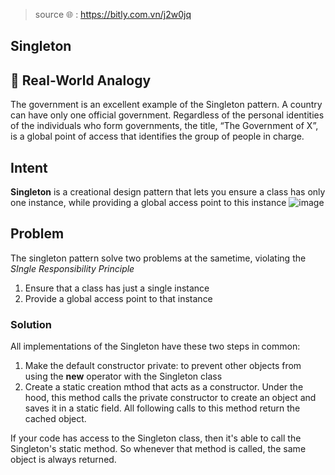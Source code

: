 > source 🌐 : https://bitly.com.vn/j2w0jq
## Singleton
## 🚗 Real-World Analogy
The government is an excellent example of the Singleton pattern. A country can have only one official government. Regardless of the personal identities of the individuals who form governments, the title, “The Government of X”, is a global point of access that identifies the group of people in charge.

## Intent
**Singleton** is a creational design pattern that lets you ensure a class has only one instance, while providing a global access point to this instance
![image](https://user-images.githubusercontent.com/80462415/165422019-922d6700-07ef-4b77-8e04-5ef0cccf8519.png)

## Problem
The singleton pattern solve two problems at the sametime, violating the _SIngle Responsibility Principle_

1. Ensure that a class has just a single instance
2. Provide a global access point to that instance

### Solution
All implementations of the Singleton have these two steps in common:
1. Make the default constructor private: to prevent other objects from using the **new** operator with the Singleton class
2. Create a static creation mthod that acts as a constructor. Under the hood, this method calls the private constructor to create an object and saves it in a static field. All following calls to this method return the cached object.

If your code has access to the Singleton class, then it's able to call the Singleton's static method. So whenever that method is called, the same object is always returned.
